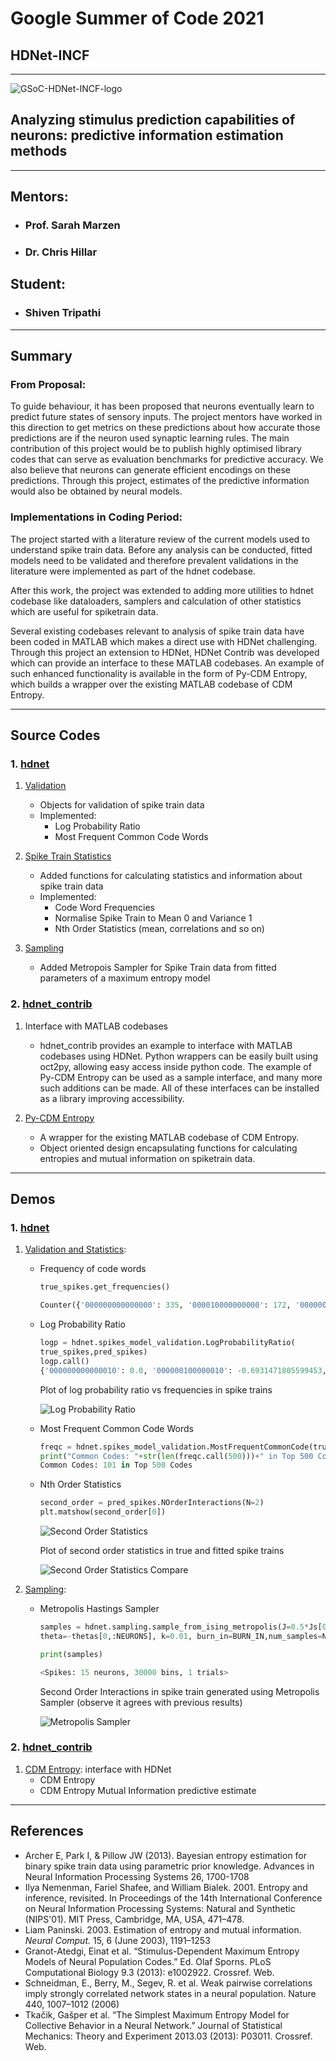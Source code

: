 # Google Summer of Code 2021 
## HDNet-INCF
---
![GSoC-HDNet-INCF-logo](assets/gsoc-incf.png)
## Analyzing stimulus prediction capabilities of neurons: predictive information estimation methods
---
## Mentors:

* ### Prof. Sarah Marzen
* ### Dr. Chris Hillar
## Student:
* ### Shiven Tripathi
---
## Summary

### From Proposal:

To guide behaviour, it has been proposed that neurons eventually learn to predict future states of sensory inputs. The project mentors have worked in this direction to get metrics on these predictions about how accurate those predictions are if the neuron used synaptic learning rules. The main contribution of this project would be to publish highly optimised library codes that can serve as evaluation benchmarks for predictive accuracy. We also believe that neurons can generate efficient encodings on these predictions. Through this project, estimates of the predictive information would also be obtained by neural models.

### Implementations in Coding Period:

The project started with a literature review of the current models used to understand spike train data. Before any analysis can be conducted, fitted models need to be validated and therefore prevalent validations in the literature were implemented as part of the hdnet codebase. 

After this work, the project was extended to adding more utilities to hdnet codebase like dataloaders, samplers and calculation of other statistics which are useful for spiketrain data. 

Several existing codebases relevant to analysis of spike train data have been coded in MATLAB which makes a direct use with HDNet challenging. Through this project an extension to HDNet, HDNet Contrib was developed which can provide an interface to these MATLAB codebases. An example of such enhanced functionality is available in the form of Py-CDM Entropy, which builds a wrapper over the existing MATLAB codebase of CDM Entropy.

---
## Source Codes

### 1. [hdnet](https://github.com/ShivenTripathi/hdnet)
1. [Validation](https://github.com/ShivenTripathi/hdnet/blob/master/hdnet/spikes_model_validation.py)
    * Objects for validation of spike train data
    * Implemented: 
        * Log Probability Ratio
        * Most Frequent Common Code Words

2. [Spike Train Statistics](https://github.com/ShivenTripathi/hdnet/blob/master/hdnet/spikes.py)
    * Added functions for calculating statistics and information about spike train data
    * Implemented:
        * Code Word Frequencies
        * Normalise Spike Train to Mean 0 and Variance 1
        * Nth Order Statistics (mean, correlations and so on)
3. [Sampling](https://github.com/ShivenTripathi/hdnet/blob/master/hdnet/sampling.py)
    * Added Metropois Sampler for Spike Train data from fitted parameters of a maximum entropy model
### 2. [hdnet_contrib](https://github.com/ShivenTripathi/hdnet_contrib)
1. Interface with MATLAB codebases
    * hdnet_contrib provides an example to interface with MATLAB codebases using HDNet. Python wrappers can be easily built using oct2py, allowing easy access inside python code. The example of Py-CDM Entropy can be used as a sample interface, and many more such additions can be made. All of these interfaces can be installed as a library improving accessibility.

2. [Py-CDM Entropy](https://github.com/ShivenTripathi/hdnet_contrib/blob/main/hdnet_contrib/CDMentropy.py)
    * A wrapper for the existing MATLAB codebase of CDM Entropy.
    * Object oriented design encapsulating functions for calculating entropies and mutual information on spiketrain data.
---
## Demos

### 1. [hdnet](https://github.com/ShivenTripathi/hdnet)
1. [Validation and Statistics](https://github.com/ShivenTripathi/hdnet/blob/master/examples/demoValidation.ipynb): 
    * Frequency of code words
        ```python
        true_spikes.get_frequencies()
        
        Counter({'000000000000000': 335, '000010000000000': 172, '000000000000010': 99, , '010000000000000': 17, '001010000000000': 17, '000000010000000': 16, '010010000000000': 11, '100000000000010': 11, '000000100000000': 9, '000010000001000': 8, '000000010000010': 8, '010000000000010' ........}
        ```
    * Log Probability Ratio
        ```python
        logp = hdnet.spikes_model_validation.LogProbabilityRatio(
        true_spikes,pred_spikes)
        logp.call()
        {'000000000000010': 0.0, '000000100000010': -0.6931471805599453, '000000000000000': 0.1708690630621668, '000010100000000': -1.0986122886681098, '000010000001010': -2.0794415416798357, '000000000001000': -0.16034265007517937, '010010010000000': -1.0986122886681098, '001000000001010'.....}
        ```

        Plot of log probability ratio vs frequencies in spike trains

        ![Log Probability Ratio](assets/log_probability_ratio.png)

    * Most Frequent Common Code Words
        ```python
        freqc = hdnet.spikes_model_validation.MostFrequentCommonCode(true_spikes,pred_spikes)
        print("Common Codes: "+str(len(freqc.call(500)))+" in Top 500 Codes")
        Common Codes: 101 in Top 500 Codes
        ```
    * Nth Order Statistics
        ```python
        second_order = pred_spikes.NOrderInteractions(N=2)
        plt.matshow(second_order[0])
        ```
        ![Second Order Statistics](assets/second_order_statistics.png)

        Plot of second order statistics in true and fitted spike trains

        ![Second Order Statistics Compare](assets/second_order_statistics_comp.png)
2. [Sampling](https://github.com/ShivenTripathi/hdnet/blob/master/examples/demoMetropolisSampler.ipynb): 
    * Metropolis Hastings Sampler 
        ```python
        samples = hdnet.sampling.sample_from_ising_metropolis(J=0.5*Js[0,:NEURONS,:NEURONS], 
        theta=-thetas[0,:NEURONS], k=0.01, burn_in=BURN_IN,num_samples=NUM_SAMPLES)

        print(samples)

        <Spikes: 15 neurons, 30000 bins, 1 trials>
        ```

        Second Order Interactions in spike train generated using Metropolis Sampler (observe it agrees with previous results)

        ![Metropolis Sampler](assets/metropolis_sampler.png)
### 2. [hdnet_contrib](https://github.com/ShivenTripathi/hdnet_contrib)
1. [CDM Entropy](https://github.com/ShivenTripathi/hdnet_contrib/blob/main/examples/PyCDMentropy/demoCDME.ipynb): interface with HDNet
    * CDM Entropy
    * CDM Entropy Mutual Information predictive estimate
---
## References
* Archer E, Park I, & Pillow JW (2013). Bayesian entropy estimation for binary spike train data using parametric prior knowledge. Advances in Neural Information Processing Systems 26, 1700-1708
* Ilya Nemenman, Fariel Shafee, and William Bialek. 2001. Entropy and inference, revisited. In Proceedings of the 14th International Conference on Neural Information Processing Systems: Natural and Synthetic (NIPS'01). MIT Press, Cambridge, MA, USA, 471–478.
* Liam Paninski. 2003. Estimation of entropy and mutual information. <i>Neural Comput.</i> 15, 6 (June 2003), 1191–1253
* Granot-Atedgi, Einat et al. “Stimulus-Dependent Maximum Entropy Models of Neural Population Codes.” Ed. Olaf Sporns. PLoS Computational Biology 9.3 (2013): e1002922. Crossref. Web.
* Schneidman, E., Berry, M., Segev, R. et al. Weak pairwise correlations imply strongly correlated network states in a neural population. Nature 440, 1007–1012 (2006)
* Tkačik, Gašper et al. “The Simplest Maximum Entropy Model for Collective Behavior in a Neural Network.” Journal of Statistical Mechanics: Theory and Experiment 2013.03 (2013): P03011. Crossref. Web.